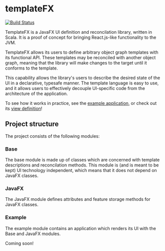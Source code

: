templateFX
==========

[![Build Status](https://travis-ci.org/tferi/templateFX.svg?branch=master)](https://travis-ci.org/tferi/templateFX)

TemplateFX is a JavaFX UI definition and reconcilation library, written in Scala. It is a proof of concept for bringing React.js-like functionality to the JVM.

TemplateFX allows its users to define arbitrary object graph templates with its functional API. These templates may be reconciled with another object graph, meaning that the library will make changes to the target until it conforms to the template.

This capability allows the library's users to describe the desired state of the UI in a declarative, typesafe manner. The template language is easy to use, and it allows users to effectively decouple UI-specific code from the architecture of the application.

To see how it works in practice, see the [example application](examples/src/main/scala/com/tothferenc/templateFX/examples/todo), or check out its [view definition](examples/src/main/scala/com/tothferenc/templateFX/examples/todo/view/TodoView.scala)!

Project structure
-----------------
The project consists of the following modules:

### Base
The base module is made up of classes which are concerned with template descriptions and reconcilation methods. This module is (and is meant to be kept) UI technology independent, which means that it does not depend on JavaFX classes.

### JavaFX
The JavaFX module defines attributes and feature storage methods for JavaFX classes.

### Example
The example module contains an application which renders its UI with the Base and JavaFX modules.

Coming soon!
